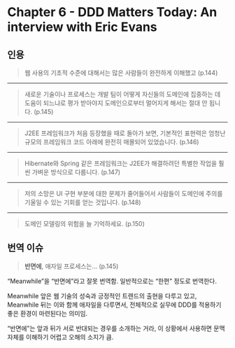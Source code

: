 # Chapter 6 - DDD Matters Today: An interview with Eric Evans

## 인용

> 웹 사용의 기초적 수준에 대해서는 많은 사람들이 완전하게 이해했고
> (p.144)

---

> 새로운 기술이나 프로세스는 개발 팀이 어떻게 자신들의 도메인에
> 집중하는 데 도움이 되느냐로 평가 받아야지
> 도메인으로부터 멀어지게 해서는 절대 안 됩니다.
> (p.145)

---

> J2EE 프레임워크가 처음 등장했을 때로 돌아가 보면,
> 기본적인 표현력은 엄청난 규모의 프레임워크 코드 아래에 완전히 매몰되어
> 있었습니다.
> (p.146)

---

> Hibernate와 Spring 같은 프레임워크는 J2EE가 해결하려던 특별한 작업을
> 훨씬 가벼운 방식으로 다룹니다.
> (p.147)

---

> 저의 소망은 UI 구현 부분에 대한 문제가 줄어들어서 사람들이 도메인에 주의를
> 기울일 수 있는 기회를 얻는 것입니다.
> (p.148)

---

> 도메인 모델링의 위험을 늘 기억하세요.
> (p.150)

## 번역 이슈

> **반면에**, 애자일 프로세스는…
> (p.145)

“Meanwhile”을 “반면에”라고 잘못 번역함.
일반적으로는 “한편” 정도로 번역한다.

Meanwhile 앞은 웹 기술의 성숙과 긍정적인 트렌드의 출현을 다루고 있고,
Meanwhile 뒤는 이와 함께 애자일을 다루면서,
전체적으로 실무에 DDD를 적용하기 좋은 환경이 마련된다는 의미임.

“반면에”는 앞과 뒤가 서로 반대되는 경우를 소개하는 거라,
이 상황에서 사용하면 문맥 자체를 이해하기 어렵고 오해의 소지가 큼.
